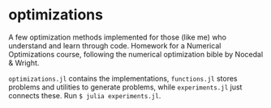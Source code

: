 # optimizations

A few optimization methods implemented for those (like me) who understand and learn through code. Homework for a Numerical Optimizations course, following the numerical optimization bible by Nocedal & Wright.

`optimizations.jl` contains the implementations, `functions.jl` stores problems and utilities to generate problems, while `experiments.jl` just connects these. Run `$ julia experiments.jl`.

